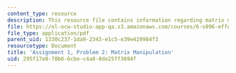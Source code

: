 ```yaml
---
content_type: resource
description: This resource file contains information regarding matrix manipulation.
file: https://ol-ocw-studio-app-qa.s3.amazonaws.com/courses/6-s096-effective-programming-in-c-and-c-january-iap-2014/295f17e070b66cbec4a88de25ff3694f_MIT6_S096IAP14_ass1_p2.pdf
file_type: application/pdf
parent_uid: 1330c237-1da9-2343-e1c5-e39e429984f3
resourcetype: Document
title: 'Assignment 1, Problem 2: Matrix Manipulation'
uid: 295f17e0-70b6-6cbe-c4a8-8de25ff3694f
---
```


